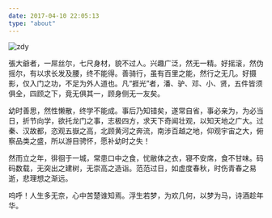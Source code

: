 ```yaml
---
date: 2017-04-10 22:05:13
type: "about"
---
```

![zdy](/images/zdy.jpg)

張大爺者，一屌丝尔，七尺身材，貌不过人。兴趣广泛，然无一精。好摇滚，然伪摇尔，有以求长发及腰，终不能得。善骑行，虽有百里之能，然行之无几。好摄影，仅入门之功，不足为外人道也。凡“捱光”者，潘、驴、邓、小、贤，五件皆须俱全，四顾之下，竟无俱其一，顾身侧无一友矣。
<!-- more -->
幼时善思，然性懒散，终学不能成。事后乃知错矣，遂常自省，事必亲为，为必当日，折节向学，欲托龙门之事，志极四方，求天下奇闻壮观，以知天地之广大。过秦、汉故都，恣观五嶽之高，北顾黄河之奔流，南涉百越之地，仰观宇宙之大，俯察品类之盛，所以游目骋怀，愿补幼时之失！ 

然而立之年，徘徊于一城，常患口中之食，忧敝体之衣，寝不安席，食不甘味。码码数载，无突出之建树，无崇高之造诣。范范过日，如虚度春秋，时伤青春之易逝，悲理想之渐远。

呜呼！人生多无奈，心中苦楚谁知焉。浮生若梦，为欢几何，以梦为马，诗酒趁年华。
